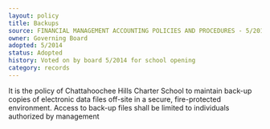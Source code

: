 ```yaml
---
layout: policy
title: Backups
source: FINANCIAL MANAGEMENT ACCOUNTING POLICIES AND PROCEDURES - 5/2014
owner: Governing Board
adopted: 5/2014
status: Adopted
history: Voted on by board 5/2014 for school opening
category: records
---
```


It is the policy of Chattahoochee Hills Charter School to maintain back-up copies of electronic data files off-site in a secure, fire-protected environment. Access to back-up files shall be limited to individuals authorized by management
